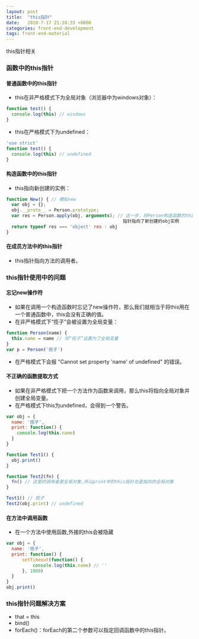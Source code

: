 ```yaml
---
layout: post
title:  "this指针"
date:   2018-7-17 21:28:33 +0800
categories: front-end-development
tags: front-end-material
---
```


this指针相关

### 函数中的this指针
#### 普通函数中的this指针
- this在非严格模式下为全局对象（浏览器中为windows对象）：
```javascript
function test() {
  console.log(this) // windows
}
```
- this在严格模式下为undefined：
```javascript
'use strict'
function test() {
  console.log(this) // undefined
}
```

#### 构造函数中的this指针
- this指向新创建的实例：
```javascript
function New() { // 模拟new
  var obj = {};
  obj.__proto__ = Person.prototype;
  var res = Person.apply(obj, arguments); // 这一步，将Person构造函数的this
                                            指针指向了新创建的obj实例
  return typeof res === 'object' res : obj
}
```

#### 在成员方法中的this指针
- this指针指向方法的调用者。

### this指针使用中的问题
#### 忘记new操作符
- 如果在调用一个构造函数时忘记了new操作符，那么我们就相当于将this用在一个普通函数中，this会没有正确的值。
- 在非严格模式下“揽子”会被设置为全局变量：
```javascript
function Person(name) {
  this.name = name // 将“揽子”设置为了全局变量
}
var p = Person('揽子')
```
- 在严格模式下会报 "Cannot set property 'name' of undefined" 的错误。

#### 不正确的函数提取方式
- 如果在非严格模式下把一个方法作为函数来调用，那么this将指向全局对象并创建全局变量。
- 在严格模式下this为undefined，会得到一个警告。
```javascript
var obj = {
  name: '揽子',
  print: function() {
    console.log(this.name)
  }
}

function Test1() {
  obj.print()
}

function Test2(fn) {
  fn() // 这里的调用者是全局对象,所以print中的this指针也是指向的全局对象
}

Test1() // 揽子
Test2(obj.print) // undefined
```

#### 在方法中调用函数
- 在一个方法中使用函数,外接的this会被隐藏
```javascript
var obj = {
  name: '揽子',
  print: function() {
      setTimeout(function() {
          console.log(this.name) // ''
      }, 1000)
  }
}
obj.print()
```

### this指针问题解决方案
- that = this
- bind()
- forEach()：forEach的第二个参数可以指定回调函数中的this指针。